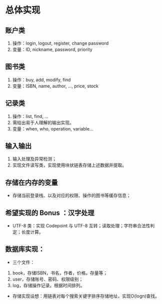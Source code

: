 # 总体实现
## 账户类
1. 操作：login, logout, register, change password
2. 变量：ID, nickname, password, priority

## 图书类
1. 操作：buy, add, modify, find
2. 变量：ISBN, name, author, ..., price, stock

## 记录类
1. 操作：list, find, ...
2. 需给出易于人理解的输出实现。
3. 变量：when, who, operation, variable...

## 输入输出
1. 输入处理及异常检测；
2. 实现文件读写类，实现使用块状链表存储上述数据并提取。

## 存储在内存的变量
- 存储当前登录栈、以及对应的权限、操作的图书等缓存信息；

## 希望实现的 Bonus ：汉字处理
- UTF-8 类：实现 Codepoint 与 UTF-8 互转；读取处理；字符串合法性判定；长度计算。

## 数据库实现：
- 三个文件：             
1. book，存储ISBN，书名，作者，价格，存量等；              
2. user，存储账号、密码、权限级别；               
3. log，存储操作记录。根据时间排列。            


- 存储实现设想：用链表对每个搜索关键字排序存储地址，实现O(logn)查找。
